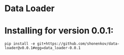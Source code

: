 # Data Loader #

# Installing for version 0.0.1: #
```
pip install -e git+https://github.com/shonenkov/data-loader@v0.0.1#egg=data_loader-0.0.1
```
